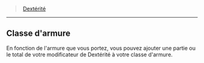 ﻿---
!GenericItem
Id: abilities_dexterity_hd.md#classe-darmure
ParentLink: abilities_dexterity_hd.md#dextérité
Name: Classe d'armure
ParentName: Dextérité
NameLevel: 2
Attributes:
  Name: Classe d'armure
  Markdown: >+
    ## <!--Name-->Classe d'armure<!--/Name-->


    En fonction de l'armure que vous portez, vous pouvez ajouter une partie ou le total de votre modificateur de Dextérité à votre classe d'armure.

AttributesDictionary: >+
  Name: Classe d'armure

  Markdown: >+

    ## <!--Name-->Classe d'armure<!--/Name-->





    En fonction de l'armure que vous portez, vous pouvez ajouter une partie ou le total de votre modificateur de Dextérité à votre classe d'armure.



---
> [Dextérité](hd_abilities_dexterity.md)

---

## Classe d'armure

En fonction de l'armure que vous portez, vous pouvez ajouter une partie ou le total de votre modificateur de Dextérité à votre classe d'armure.

